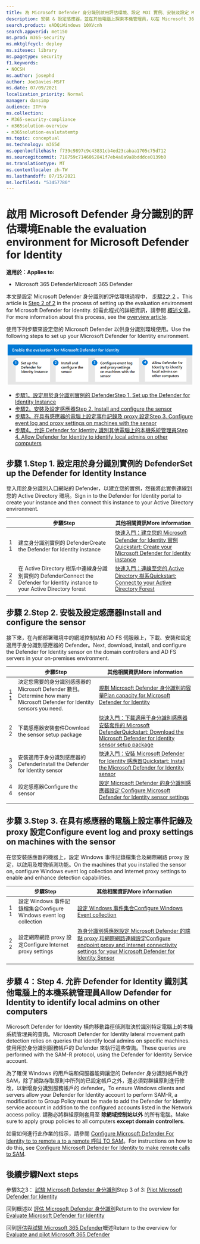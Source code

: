 ```yaml
---
title: 為 Microsoft Defender 身分識別啟用評估環境、設定 MDI 實例、安裝及設定 MDI 感應器，讓 MDI 感應器偵測到本機系統管理員
description: 安裝 & 設定感應器，並在其他電腦上探索本機管理員，以在 Microsoft 365 Defender 試用實驗室或試驗環境中設定 Microsoft Defender 身分識別。
search.product: eADQiWindows 10XVcnh
search.appverid: met150
ms.prod: m365-security
ms.mktglfcycl: deploy
ms.sitesec: library
ms.pagetype: security
f1.keywords:
- NOCSH
ms.author: josephd
author: JoeDavies-MSFT
ms.date: 07/09/2021
localization_priority: Normal
manager: dansimp
audience: ITPro
ms.collection:
- M365-security-compliance
- m365solution-overview
- m365solution-evalutatemtp
ms.topic: conceptual
ms.technology: m365d
ms.openlocfilehash: f739c9897c9c43831cb4ed23cabaa1705c75d712
ms.sourcegitcommit: 718759c7146062841f7eb4a0a9a8bdddce0139b0
ms.translationtype: MT
ms.contentlocale: zh-TW
ms.lasthandoff: 07/15/2021
ms.locfileid: "53457780"
---
```

# <a name="enable-the-evaluation-environment-for-microsoft-defender-for-identity"></a><span data-ttu-id="c41ef-103">啟用 Microsoft Defender 身分識別的評估環境</span><span class="sxs-lookup"><span data-stu-id="c41ef-103">Enable the evaluation environment for Microsoft Defender for Identity</span></span>

<span data-ttu-id="c41ef-104">**適用於：**</span><span class="sxs-lookup"><span data-stu-id="c41ef-104">**Applies to:**</span></span>
- <span data-ttu-id="c41ef-105">Microsoft 365 Defender</span><span class="sxs-lookup"><span data-stu-id="c41ef-105">Microsoft 365 Defender</span></span>

<span data-ttu-id="c41ef-106">本文是設定 Microsoft Defender 身分識別的評估環境過程中， [步驟2之 2](eval-defender-identity-overview.md) 。</span><span class="sxs-lookup"><span data-stu-id="c41ef-106">This article is [Step 2 of 2](eval-defender-identity-overview.md) in the process of setting up the evaluation environment for Microsoft Defender for Identity.</span></span> <span data-ttu-id="c41ef-107">如需此程式的詳細資訊，請參閱 [概述文章](eval-defender-identity-overview.md)。</span><span class="sxs-lookup"><span data-stu-id="c41ef-107">For more information about this process, see the [overview article](eval-defender-identity-overview.md).</span></span>

<span data-ttu-id="c41ef-108">使用下列步驟來設定您的 Microsoft Defender 以供身分識別環境使用。</span><span class="sxs-lookup"><span data-stu-id="c41ef-108">Use the following steps to set up your Microsoft Defender for Identity environment.</span></span> 

![在 Microsoft Defender 評估環境中啟用 Microsoft Defender 身分識別的步驟](../../media/defender/m365-defender-identity-eval-enable-steps.png)

- [<span data-ttu-id="c41ef-110">步驟1。設定用於身分識別實例的 Defender</span><span class="sxs-lookup"><span data-stu-id="c41ef-110">Step 1. Set up the Defender for Identity Instance</span></span>](#step-1-set-up-the-defender-for-identity-instance)
- [<span data-ttu-id="c41ef-111">步驟2。安裝及設定感應器</span><span class="sxs-lookup"><span data-stu-id="c41ef-111">Step 2. Install and configure the sensor</span></span>](#step-2-install-and-configure-the-sensor)
- [<span data-ttu-id="c41ef-112">步驟3。在具有感應器的電腦上設定事件記錄及 proxy 設定</span><span class="sxs-lookup"><span data-stu-id="c41ef-112">Step 3. Configure event log and proxy settings on machines with the sensor</span></span>](#step-3-configure-event-log-and-proxy-settings-on-machines-with-the-sensor)
- [<span data-ttu-id="c41ef-113">步驟4。允許 Defender for Identity 識別其他電腦上的本機系統管理員</span><span class="sxs-lookup"><span data-stu-id="c41ef-113">Step 4. Allow Defender for Identity to identify local admins on other computers</span></span>](#step-4-allow-defender-for-identity-to-identify-local-admins-on-other-computers)

## <a name="step-1-set-up-the-defender-for-identity-instance"></a><span data-ttu-id="c41ef-114">步驟 1.</span><span class="sxs-lookup"><span data-stu-id="c41ef-114">Step 1.</span></span> <span data-ttu-id="c41ef-115">設定用於身分識別實例的 Defender</span><span class="sxs-lookup"><span data-stu-id="c41ef-115">Set up the Defender for Identity Instance</span></span>

<span data-ttu-id="c41ef-116">登入用於身分識別入口網站的 Defender，以建立您的實例，然後將此實例連線到您的 Active Directory 環境。</span><span class="sxs-lookup"><span data-stu-id="c41ef-116">Sign in to the Defender for Identity portal to create your instance and then connect this instance to your Active Directory environment.</span></span> 

|  |<span data-ttu-id="c41ef-117">步驟</span><span class="sxs-lookup"><span data-stu-id="c41ef-117">Step</span></span>     |<span data-ttu-id="c41ef-118">其他相關資訊</span><span class="sxs-lookup"><span data-stu-id="c41ef-118">More information</span></span>  |
|---------|---------|---------|
|<span data-ttu-id="c41ef-119">1 </span><span class="sxs-lookup"><span data-stu-id="c41ef-119">1</span></span>     | <span data-ttu-id="c41ef-120">建立身分識別實例的 Defender</span><span class="sxs-lookup"><span data-stu-id="c41ef-120">Create the Defender for Identity instance</span></span>        | [<span data-ttu-id="c41ef-121">快速入門：建立您的 Microsoft Defender for Identity 實例</span><span class="sxs-lookup"><span data-stu-id="c41ef-121">Quickstart: Create your Microsoft Defender for Identity instance</span></span>](/defender-for-identity/install-step1)        |
|<span data-ttu-id="c41ef-122">2 </span><span class="sxs-lookup"><span data-stu-id="c41ef-122">2</span></span>     | <span data-ttu-id="c41ef-123">在 Active Directory 樹系中連線身分識別實例的 Defender</span><span class="sxs-lookup"><span data-stu-id="c41ef-123">Connect the Defender for Identity instance to your Active Directory forest</span></span>   | [<span data-ttu-id="c41ef-124">快速入門：連線至您的 Active Directory 樹系</span><span class="sxs-lookup"><span data-stu-id="c41ef-124">Quickstart: Connect to your Active Directory Forest</span></span>](/defender-for-identity/install-step2)  |
| | |

## <a name="step-2-install-and-configure-the-sensor"></a><span data-ttu-id="c41ef-125">步驟 2.</span><span class="sxs-lookup"><span data-stu-id="c41ef-125">Step 2.</span></span> <span data-ttu-id="c41ef-126">安裝及設定感應器</span><span class="sxs-lookup"><span data-stu-id="c41ef-126">Install and configure the sensor</span></span>

<span data-ttu-id="c41ef-127">接下來，在內部部署環境中的網域控制站和 AD FS 伺服器上，下載、安裝和設定適用于身分識別感應器的 Defender。</span><span class="sxs-lookup"><span data-stu-id="c41ef-127">Next, download, install, and configure the Defender for Identity sensor on the domain controllers and AD FS servers in your on-premises environment.</span></span>

|  |<span data-ttu-id="c41ef-128">步驟</span><span class="sxs-lookup"><span data-stu-id="c41ef-128">Step</span></span>     |<span data-ttu-id="c41ef-129">其他相關資訊</span><span class="sxs-lookup"><span data-stu-id="c41ef-129">More information</span></span>  |
|---------|---------|---------|
|<span data-ttu-id="c41ef-130">1 </span><span class="sxs-lookup"><span data-stu-id="c41ef-130">1</span></span>     | <span data-ttu-id="c41ef-131">決定您需要的身分識別感應器的 Microsoft Defender 數目。</span><span class="sxs-lookup"><span data-stu-id="c41ef-131">Determine how many Microsoft Defender for Identity sensors you need.</span></span>        | [<span data-ttu-id="c41ef-132">規劃 Microsoft Defender 身分識別的容量</span><span class="sxs-lookup"><span data-stu-id="c41ef-132">Plan capacity for Microsoft Defender for Identity</span></span>](/defender-for-identity/capacity-planning)   |
|<span data-ttu-id="c41ef-133">2 </span><span class="sxs-lookup"><span data-stu-id="c41ef-133">2</span></span>     | <span data-ttu-id="c41ef-134">下載感應器安裝套件</span><span class="sxs-lookup"><span data-stu-id="c41ef-134">Download the sensor setup package</span></span>  |  [<span data-ttu-id="c41ef-135">快速入門：下載適用于身分識別感應器安裝套件的 Microsoft Defender</span><span class="sxs-lookup"><span data-stu-id="c41ef-135">Quickstart: Download the Microsoft Defender for Identity sensor setup package</span></span>](/defender-for-identity/install-step3)   |
|<span data-ttu-id="c41ef-136">3 </span><span class="sxs-lookup"><span data-stu-id="c41ef-136">3</span></span>     | <span data-ttu-id="c41ef-137">安裝適用于身分識別感應器的 Defender</span><span class="sxs-lookup"><span data-stu-id="c41ef-137">Install the Defender for Identity sensor</span></span>    |  [<span data-ttu-id="c41ef-138">快速入門：安裝 Microsoft Defender for Identity 感應器</span><span class="sxs-lookup"><span data-stu-id="c41ef-138">Quickstart: Install the Microsoft Defender for Identity sensor</span></span>](/defender-for-identity/install-step4)       |
|<span data-ttu-id="c41ef-139">4 </span><span class="sxs-lookup"><span data-stu-id="c41ef-139">4</span></span>     | <span data-ttu-id="c41ef-140">設定感應器</span><span class="sxs-lookup"><span data-stu-id="c41ef-140">Configure the sensor</span></span>       |  [<span data-ttu-id="c41ef-141">設定 Microsoft Defender 的身分識別感應器設定 </span><span class="sxs-lookup"><span data-stu-id="c41ef-141">Configure Microsoft Defender for Identity sensor settings </span></span>](/defender-for-identity/install-step5)   |
|   |         |         |

## <a name="step-3-configure-event-log-and-proxy-settings-on-machines-with-the-sensor"></a><span data-ttu-id="c41ef-142">步驟 3.</span><span class="sxs-lookup"><span data-stu-id="c41ef-142">Step 3.</span></span> <span data-ttu-id="c41ef-143">在具有感應器的電腦上設定事件記錄及 proxy 設定</span><span class="sxs-lookup"><span data-stu-id="c41ef-143">Configure event log and proxy settings on machines with the sensor</span></span>

<span data-ttu-id="c41ef-144">在您安裝感應器的機器上，設定 Windows 事件記錄檔集合及網際網路 proxy 設定，以啟用及增強偵測功能。</span><span class="sxs-lookup"><span data-stu-id="c41ef-144">On the machines that you installed the sensor on, configure Windows event log collection and Internet proxy settings to enable and enhance detection capabilities.</span></span>

|  |<span data-ttu-id="c41ef-145">步驟</span><span class="sxs-lookup"><span data-stu-id="c41ef-145">Step</span></span>     |<span data-ttu-id="c41ef-146">其他相關資訊</span><span class="sxs-lookup"><span data-stu-id="c41ef-146">More information</span></span>  |
|---------|---------|---------|
|<span data-ttu-id="c41ef-147">1 </span><span class="sxs-lookup"><span data-stu-id="c41ef-147">1</span></span>     | <span data-ttu-id="c41ef-148">設定 Windows 事件記錄檔集合</span><span class="sxs-lookup"><span data-stu-id="c41ef-148">Configure Windows event log collection</span></span>         | [<span data-ttu-id="c41ef-149">設定 Windows 事件集合</span><span class="sxs-lookup"><span data-stu-id="c41ef-149">Configure Windows Event collection</span></span>](/defender-for-identity/configure-windows-event-collection)        |
|<span data-ttu-id="c41ef-150">2 </span><span class="sxs-lookup"><span data-stu-id="c41ef-150">2</span></span>     | <span data-ttu-id="c41ef-151">設定網際網路 proxy 設定</span><span class="sxs-lookup"><span data-stu-id="c41ef-151">Configure Internet proxy settings</span></span>        | [<span data-ttu-id="c41ef-152">為身分識別感應器設定 Microsoft Defender 的端點 proxy 和網際網路連線設定</span><span class="sxs-lookup"><span data-stu-id="c41ef-152">Configure endpoint proxy and Internet connectivity settings for your Microsoft Defender for Identity Sensor</span></span>](/defender-for-identity/configure-proxy)        |
|   |         |         |

## <a name="step-4-allow-defender-for-identity-to-identify-local-admins-on-other-computers"></a><span data-ttu-id="c41ef-153">步驟 4：</span><span class="sxs-lookup"><span data-stu-id="c41ef-153">Step 4.</span></span> <span data-ttu-id="c41ef-154">允許 Defender for Identity 識別其他電腦上的本機系統管理員</span><span class="sxs-lookup"><span data-stu-id="c41ef-154">Allow Defender for Identity to identify local admins on other computers</span></span>

<span data-ttu-id="c41ef-155">Microsoft Defender for Identity 橫向移動路徑偵測取決於識別特定電腦上的本機系統管理員的查詢。</span><span class="sxs-lookup"><span data-stu-id="c41ef-155">Microsoft Defender for Identity lateral movement path detection relies on queries that identify local admins on specific machines.</span></span> <span data-ttu-id="c41ef-156">使用用於身分識別服務帳戶的 Defender 來執行這些查詢。</span><span class="sxs-lookup"><span data-stu-id="c41ef-156">These queries are performed with the SAM-R protocol, using the Defender for Identity Service account.</span></span> 

<span data-ttu-id="c41ef-157">為了確保 Windows 的用戶端和伺服器能夠讓您的 Defender 身分識別帳戶執行 SAM，除了網路存取原則中所列的已設定帳戶之外，還必須對群組原則進行修改，以新增身分識別服務帳戶的 defender。</span><span class="sxs-lookup"><span data-stu-id="c41ef-157">To ensure Windows clients and servers allow your Defender for Identity account to perform SAM-R, a modification to Group Policy must be made to add the Defender for Identity service account in addition to the configured accounts listed in the Network access policy.</span></span> <span data-ttu-id="c41ef-158">請務必將群組原則套用至 **除網域控制站以外** 的所有電腦。</span><span class="sxs-lookup"><span data-stu-id="c41ef-158">Make sure to apply group policies to all computers **except domain controllers**.</span></span>

<span data-ttu-id="c41ef-159">如需如何進行此作業的指示，請參閱 [Configure Microsoft Defender For Identity to to remote a to a remote 呼叫 TO SAM](/defender-for-identity/install-step8-samr)。</span><span class="sxs-lookup"><span data-stu-id="c41ef-159">For instructions on how to do this, see [Configure Microsoft Defender for Identity to make remote calls to SAM](/defender-for-identity/install-step8-samr).</span></span> 

## <a name="next-steps"></a><span data-ttu-id="c41ef-160">後續步驟</span><span class="sxs-lookup"><span data-stu-id="c41ef-160">Next steps</span></span>

<span data-ttu-id="c41ef-161">步驟3之3： [試驗 Microsoft Defender 身分識別](eval-defender-identity-pilot.md)</span><span class="sxs-lookup"><span data-stu-id="c41ef-161">Step 3 of 3: [Pilot Microsoft Defender for Identity](eval-defender-identity-pilot.md)</span></span>

<span data-ttu-id="c41ef-162">回到概述以 [評估 Microsoft Defender 身分識別](eval-defender-identity-overview.md)</span><span class="sxs-lookup"><span data-stu-id="c41ef-162">Return to the overview for [Evaluate Microsoft Defender for Identity](eval-defender-identity-overview.md)</span></span>

<span data-ttu-id="c41ef-163">回到[評估與試驗 Microsoft 365 Defender](eval-overview.md)概述</span><span class="sxs-lookup"><span data-stu-id="c41ef-163">Return to the overview for [Evaluate and pilot Microsoft 365 Defender](eval-overview.md)</span></span>